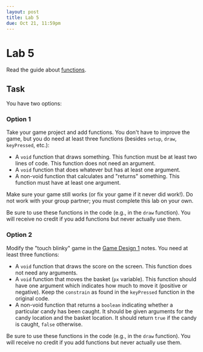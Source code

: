```yaml
---
layout: post
title: Lab 5
due: Oct 21, 11:59pm
---
```


# Lab 5

Read the guide about [functions](/guides/2014-10-14-functions.html).

## Task

You have two options:

### Option 1

Take your game project and add functions. You don't have to improve the game, but you do need at least three functions (besides `setup`, `draw`, `keyPressed`, etc.):

- A `void` function that draws something. This function must be at least two lines of code. This function does not need an argument.
- A `void` function that does whatever but has at least one argument.
- A non-void function that calculates and "returns" something. This function must have at least one argument.

Make sure your game still works (or fix your game if it never did work!). Do not work with your group partner; you must complete this lab on your own.

Be sure to use these functions in the code (e.g., in the `draw` function). You will receive no credit if you add functions but never actually use them.

### Option 2

Modify the "touch blinky" game in the [Game Design 1](/videos/2014-09-26-game-design-1.html) notes. You need at least three functions:

- A `void` function that draws the score on the screen. This function does not need any arguments.
- A `void` function that moves the basket (`px` variable). This function should have one argument which indicates how much to move it (positive or negative). Keep the `constrain` as found in the `keyPressed` function in the original code.
- A non-void function that returns a `boolean` indicating whether a particular candy has been caught. It should be given arguments for the candy location and the basket location. It should return `true` if the candy is caught, `false` otherwise.

Be sure to use these functions in the code (e.g., in the `draw` function). You will receive no credit if you add functions but never actually use them.


